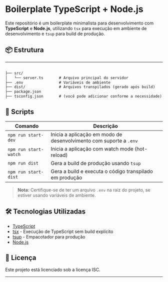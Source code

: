 
# Boilerplate TypeScript + Node.js

Este repositório é um boilerplate minimalista para desenvolvimento com **TypeScript** e **Node.js**, utilizando `tsx` para execução em ambiente de desenvolvimento e `tsup` para build de produção.

## 📦 Estrutura

----
```markdown

├── src/
│   └── server.ts       # Arquivo principal do servidor
├── .env                # Variáveis de ambiente
├── dist/               # Arquivos transpilados (gerado após build)
├── package.json
├── tsconfig.json       # (você pode adicionar conforme a necessidade)

```

## 🚀 Scripts

| Comando           | Descrição |
|------------------|-----------|
| `npm run start-dev` | Inicia a aplicação em modo de desenvolvimento com suporte a `.env` |
| `npm run start-watch` | Inicia a aplicação com watch mode (hot-reload) |
| `npm run dist`       | Gera a build de produção usando `tsup` |
| `npm run start-dist` | Gera a build e executa o código transpilado em produção |

> **Nota:** Certifique-se de ter um arquivo `.env` na raiz do projeto, se estiver usando variáveis de ambiente.

## 🛠️ Tecnologias Utilizadas

- [TypeScript](https://www.typescriptlang.org/)
- [tsx](https://github.com/esbuild-kit/tsx) - Execução de TypeScript sem build explícito
- [tsup](https://tsup.egoist.dev/) - Empacotador para produção
- [Node.js](https://nodejs.org/)

## 📄 Licença

Este projeto está licenciado sob a licença ISC.

---

